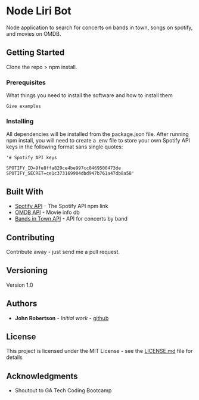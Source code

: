 # Node Liri Bot

Node application to search for concerts on bands in town, songs on spotify, and movies on OMDB.

## Getting Started

Clone the repo > npm install.  

### Prerequisites

What things you need to install the software and how to install them

```
Give examples
```

### Installing

All dependencies will be installed from the package.json file.  After running npm install, you will need to create a .env file to store your own Spotify API keys in the following format sans single quotes:

    '# Spotify API keys

    SPOTIFY_ID=9fe8ffa829ce4be997cc8469500473de
    SPOTIFY_SECRET=ce1c373169904dbd947b761a47db8a58'

## Built With

* [Spotify API](https://www.npmjs.com/package/node-spotify-api) - The Spotify API npm link
* [OMDB API](https://maven.apache.org/) - Movie info db
* [Bands in Town API](http://www.artists.bandsintown.com/bandsintown-api) - API for concerts by band

## Contributing

Contribute away - just send me a pull request.

## Versioning

Version 1.0

## Authors

* **John Robertson** - *Initial work* - [github](https://jrobs87.github.io/portfolio/)

## License

This project is licensed under the MIT License - see the [LICENSE.md](LICENSE.md) file for details

## Acknowledgments

* Shoutout to GA Tech Coding Bootcamp

